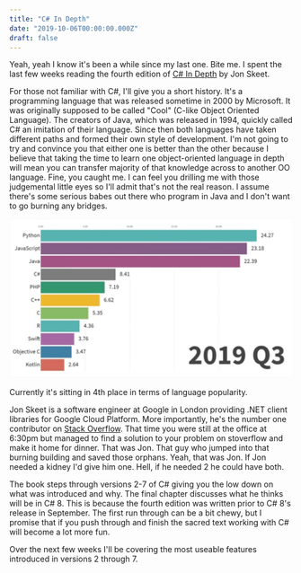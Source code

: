 ```yaml
---
title: "C# In Depth"
date: "2019-10-06T00:00:00.000Z"
draft: false
---
```


Yeah, yeah I know it's been a while since my last one. Bite me. I spent the last few weeks reading the fourth edition of [C# In Depth](https://csharpindepth.com/) by Jon Skeet. 

For those not familiar with C#, I'll give you a short history. It's a programming language that was released sometime in 2000 by Microsoft. It was originally supposed to be called "Cool" (C-like Object Oriented Language). The creators of Java, which was released in 1994, quickly called C# an imitation of their language. Since then both languages have taken different paths and formed their own style of development. I'm not going to try and convince you that either one is better than the other because I believe that taking the time to learn one object-oriented language in depth will mean you can transfer majority of that knowledge across to another OO language. Fine, you caught me. I can feel you drilling me with those judgemental little eyes so I'll admit that's not the real reason. I assume there's some serious babes out there who program in Java and I don't want to go burning any bridges.

![Language Popularity Chart](/assets/images/language-popularity.jpg)

Currently it's sitting in 4th place in terms of language popularity.

Jon Skeet is a software engineer at Google in London providing .NET client libraries for Google Cloud Platform. More importantly, he's the number one contributor on [Stack Overflow](https://stackoverflow.com/). That time you were still at the office at 6:30pm but managed to find a solution to your problem on stoverflow and make it home for dinner. That was Jon. That guy who jumped into that burning building and saved those orphans. Yeah, that was Jon. If Jon needed a kidney I'd give him one. Hell, if he needed 2 he could have both.

The book steps through versions 2-7 of C# giving you the low down on what was introduced and why. The final chapter discusses what he thinks will be in C# 8. This is because the fourth edition was written prior to C# 8's release in September. The first run through can be a bit chewy, but I promise that if you push through and finish the sacred text working with C# will become a lot more fun.

Over the next few weeks I'll be covering the most useable features introduced in versions 2 through 7.